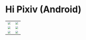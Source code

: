 # Hi Pixiv (Android)

<table>
  <tr>
    <td><img src="https://s6.postimg.org/du06ertzl/p01.png" style="zoom:50%" /></td>
    <td><img src="https://s6.postimg.org/hrng46gsx/p02.png" style="zoom:50%" /></td>
  <tr>
  <tr>
    <td><img src="https://s6.postimg.org/4rbp7qu8h/p03.png" style="zoom:50%" /></td>
    <td><img src="https://s6.postimg.org/ntv2uo58x/p04.png" style="zoom:50%" /></td>
  <tr>
  <tr>
    <td><img src="https://s6.postimg.org/r1zk7prip/p05.png" style="zoom:50%" /></td>
    <td><img src="https://s6.postimg.org/q299c0ccx/p06.png" style="zoom:50%" /></td>
  <tr>
 </table>

